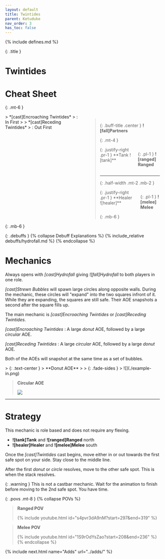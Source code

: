 ```yaml
---
layout: default
title: Twintides
parent: Ketuduke
nav_order: 3
has_toc: false
---
```


{% include defines.md %}

{: .title }
# Twintides

# Cheat Sheet

{: .mt-6 }
<div class="columns borders collapse-sm" markdown="1">
> *[cast]Encroaching Twintides*
> : In First
>
> *[cast]Receding Twintides*
> : Out First

> {: .buff-title .center }
> **![fall]Partners**
>
> {: .mt-4 }
> <div class="columns positions" markdown="1">
> {: .justify-right .pr-1 }
> **Tank ![tank]**
>
> {: .pl-1 }
> **![ranged] Ranged**
> </div>
>
> -----
> {: .half-width .mt-2 .mb-2 }
>
> <div class="columns positions" markdown="1">
> {: .justify-right .pr-1 }
> **Healer ![healer]**
>
> {: .pl-1 }
> **![melee] Melee**
> </div>
> {: .mb-6 }
</div>
{: .mb-6 }

{: .debuffs }
{% collapse Debuff Explanations %}
{% include_relative debuffs/hydrofall.md %}
{% endcollapse %}

# Mechanics

Always opens with *[cast]Hydrofall* giving *![fall]Hydrofall* to both players
in one role.

*[cast]Strewn Bubbles* will spawn large circles along opposite walls. During the
mechanic, these circles will "expand" into the two squares infront of it. While
they are expanding, the squares are still safe. Their AOE snapshots a second
after the square fills up.

The main mechanic is *[cast]Encroaching Twintides* or *[cast]Receding Twintides*.

*[cast]Encroaching Twintides*
: A large *donut* AOE, followed by a large *circular* AOE.

*[cast]Receding Twintides*
: A large *circular* AOE, followed by a large *donut* AOE.

Both of the AOEs will snapshot at the same time as a set of bubbles.

<div class="timeline" markdown="1">
> {: .text-center }
> **Donut AOE**
>
> {: .fade-sides }
> ![](./example-in.png)

> **Circular AOE**
>
> ![](./example-out.png)
</div>

-----

# Strategy

This mechanic is role based and does not require any flexing.

* **![tank]Tank** and **![ranged]Ranged** north
* **![healer]Healer** and **![melee]Melee** south

Once the *[cast]Twintides* cast begins, move either in or out towards the first
safe spot on your side. Stay close to the middle line.

After the first *donut* or *circle* resolves, move to the other safe spot. This
is when the stack resolves.

{: .warning }
This is not a castbar mechanic. Wait for the animation to finish before moving
to the 2nd safe spot. You have time.

{: .povs .mt-8 }
{% collapse POVs %}
> **Ranged POV**
>
> {% include youtube.html id="s4pvr3dA9nM?start=297&end=319" %}

> **Melee POV**
>
> {% include youtube.html id="1S9rOdYsZao?start=208&end=236" %}
{% endcollapse %}

{% include next.html name="Adds" url="../adds/" %}
